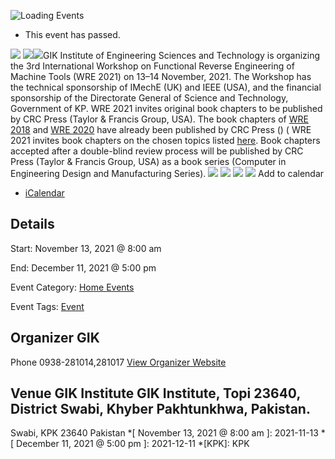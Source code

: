 ![Loading Events](https://giki.edu.pk/event/3rd-international-workshop-on-functional-reverse-engineering-of-machine-tools-wre-2021/)
  * This event has passed.


![](https://giki.edu.pk/wp-content/uploads/2021/10/1612939058_WRE2021-Logo.png)
![](https://giki.edu.pk/event/3rd-international-workshop-on-functional-reverse-engineering-of-machine-tools-wre-2021/)![](https://giki.edu.pk/event/3rd-international-workshop-on-functional-reverse-engineering-of-machine-tools-wre-2021/)GIK Institute of Engineering Sciences and Technology is organizing the 3rd International Workshop on Functional Reverse Engineering of Machine Tools (WRE 2021) on 13–14 November, 2021. The Workshop has the technical sponsorship of IMechE (UK) and IEEE (USA), and the financial sponsorship of the Directorate General of Science and Technology, Government of KP. WRE 2021 invites original book chapters to be published by CRC Press (Taylor & Francis Group, USA). The book chapters of [WRE 2018](https://giki.edu.pk/rd/rd-fcs/wre2018/) and [WRE 2020](https://giki.edu.pk/rd/rd-fcs/wre2020/) have already been published by CRC Press () (
WRE 2021 invites book chapters on the chosen topics listed [here](https://giki.edu.pk/rd/rd-fcs/wre2020/call-for-book-chapters/). Book chapters accepted after a double-blind review process will be published by CRC Press (Taylor & Francis Group, USA) as a book series (Computer in Engineering Design and Manufacturing Series).
![](https://giki.edu.pk/event/3rd-international-workshop-on-functional-reverse-engineering-of-machine-tools-wre-2021/) ![](https://giki.edu.pk/event/3rd-international-workshop-on-functional-reverse-engineering-of-machine-tools-wre-2021/)
![](https://giki.edu.pk/event/3rd-international-workshop-on-functional-reverse-engineering-of-machine-tools-wre-2021/)
![](https://giki.edu.pk/event/3rd-international-workshop-on-functional-reverse-engineering-of-machine-tools-wre-2021/)
Add to calendar 
  * [ iCalendar ](webcal://giki.edu.pk/event/3rd-international-workshop-on-functional-reverse-engineering-of-machine-tools-wre-2021/?ical=1)


##  Details  

Start: 
     November 13, 2021 @ 8:00 am  

End: 
     December 11, 2021 @ 5:00 pm  

Event Category:
    [Home Events](https://giki.edu.pk/events/category/home_events/) 

Event Tags:
    [Event](https://giki.edu.pk/events/tag/event/)
## Organizer      GIK  

Phone 
     0938-281014,281017       [View Organizer Website](https://www.giki.edu.pk)
##  Venue       GIK Institute       GIK Institute, Topi 23640, District Swabi, Khyber Pakhtunkhwa, Pakistan.   
Swabi, KPK 23640 Pakistan
  *[ November 13, 2021 @ 8:00 am ]: 2021-11-13
  *[ December 11, 2021 @ 5:00 pm ]: 2021-12-11
  *[KPK]: KPK
